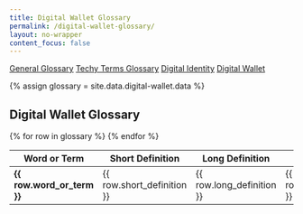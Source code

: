 ```yaml
---
title: Digital Wallet Glossary
permalink: /digital-wallet-glossary/
layout: no-wrapper
content_focus: false
---
```

<div class="glossary-buttons">
  <a class="btn btn-secondary btn-sm" role="button" href="/general-glossary">General Glossary</a>
  <a class="btn btn-secondary btn-sm" role="button" href="/techy-terms-glossary">Techy Terms Glossary</a>
  <a class="btn btn-secondary btn-sm" role="button" href="/digital-identity-glossary">Digital Identity</a>
  <a class="btn btn-secondary btn-sm" role="button" href="/digital-wallet-glossary">Digital Wallet</a>
</div>

<!-- Pulls from _data links -->
{% assign glossary = site.data.digital-wallet.data %}
<!-- {% assign glossary = glossary | sort:"Name" %} -->

<div class="glossary">
  <h2>Digital Wallet Glossary</h2>
  <table class="glossary-table">
    <thead>
      <tr>
        <th>Word or Term</th>
        <th>Short Definition</th>
        <th>Long Definition</th>
        <th>Example</th>
        <th>Reference</th>
      </tr>
    </thead>
    <tbody>
      {% for row in glossary %}
        <tr>
          <td><strong>{{ row.word_or_term }}</strong></td>
          <td>{{ row.short_definition }}</td>
          <td>{{ row.long_definition }}</td>
          <td>{{ row.example }}</td>
          <td>{{ row.reference }}</td>
        </tr>
      {% endfor %}
    </tbody>
  </table>
</div>
